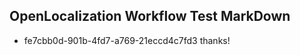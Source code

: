 ## OpenLocalization Workflow Test MarkDown
* fe7cbb0d-901b-4fd7-a769-21eccd4c7fd3 
thanks!<!--HONumber=Mar16_HO4-->
